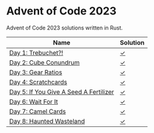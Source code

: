# Advent of Code 2023

Advent of Code 2023 solutions written in Rust.

| Name                                                                          | Solution             |
|-------------------------------------------------------------------------------|----------------------|
| [Day 1: Trebuchet?!](https://adventofcode.com/2023/day/1)                     | [✓](src/bin/day1.rs) |
| [Day 2: Cube Conundrum](https://adventofcode.com/2023/day/2)                  | [✓](src/bin/day2.rs) |
| [Day 3: Gear Ratios](https://adventofcode.com/2023/day/3)                     | [✓](src/bin/day3.rs) |
| [Day 4: Scratchcards](https://adventofcode.com/2023/day/4)                    | [✓](src/bin/day4.rs) |
| [Day 5: If You Give A Seed A Fertilizer](https://adventofcode.com/2023/day/5) | [✓](src/bin/day5.rs) |
| [Day 6: Wait For It](https://adventofcode.com/2023/day/6)                     | [✓](src/bin/day6.rs) |
| [Day 7: Camel Cards](https://adventofcode.com/2023/day/7)                     | [✓](src/bin/day7.rs) |
| [Day 8: Haunted Wasteland](https://adventofcode.com/2023/day/8)               | [✓](src/bin/day8.rs) |
